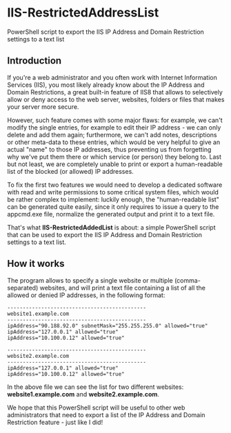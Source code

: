 # IIS-RestrictedAddressList
PowerShell script to export the IIS IP Address and Domain Restriction settings to a text list

## Introduction
If you're a web administrator and you often work with Internet Information Services (IIS), you most likely already know about the IP Address and Domain Restrictions, a great built-in feature of IIS8 that allows to selectively allow or deny access to the web server, websites, folders or files that makes your server more secure.

However, such feature comes with some major flaws: for example, we can't modify the single entries, for example to edit their IP address - we can only delete and add them again; furthermore, we can't add notes, descriptions or other meta-data to these entries, which would be very helpful to give an actual "name" to those IP addresses, thus preventing us from forgetting why we've put them there or which service (or person) they belong to. Last but not least, we are completely unable to print or export a human-readable list of the blocked (or allowed) IP addresses.

To fix the first two features we would need to develop a dedicated software with read and write permissions to some critical system files, which would be rather complex to implement: luckily enough, the "human-readable list" can be generated quite easily, since it only requires to issue a query to the appcmd.exe file, normalize the generated output and print it to a text file.

That's what **IIS-RestrictedAddedList** is about: a simple PowerShell script that can be used to export the IIS IP Address and Domain Restriction settings to a text list.

## How it works
The program allows to specify a single website or multiple (comma-separated) websites, and will print a text file containing a list of all the allowed or denied IP addresses, in the following format:

```
---------------------------------------------
website1.example.com
---------------------------------------------
ipAddress="90.188.92.0" subnetMask="255.255.255.0" allowed="true" 
ipAddress="127.0.0.1" allowed="true" 
ipAddress="10.100.0.12" allowed="true" 

---------------------------------------------
website2.example.com
---------------------------------------------
ipAddress="127.0.0.1" allowed="true" 
ipAddress="10.100.0.12" allowed="true" 
```

In the above file we can see the list for two different websites: **website1.example.com** and **website2.example.com**.

We hope that this PowerShell script will be useful to other web administrators that need to export a list of the IP Address and Domain Restriction feature - just like I did!
